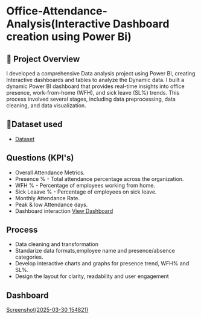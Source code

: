 # Office-Attendance-Analysis(Interactive Dashboard creation using Power Bi)

## 🚀 Project Overview

I developed a comprehensive Data analysis project using Power BI, creating Interactive dashboards and tables to analyze the Dynamic data. I built a dynamic Power BI dashboard that provides real-time insights into office presence, work-from-home (WFH), and sick leave (SL%) trends. This process involved several stages, including data preprocessing, data cleaning, and data visualization.

## 📁Dataset used
- <a href = "https://github.com/jayavarman1/Data-Analysis-Dashboard/blob/main/Attendance%20Sheet_Masked.xlsx" >Dataset</a>

## Questions (KPI's)
- Overall Attendance Metrics.
- Presence % - Total attendance percentage across the organization.
- WFH % - Percentage of employees working from home.
- Sick Leaave % - Percentage of employees on sick leave.
- Monthly Attendance Rate.
- Peak & low Attendance days.
- Dashboard interaction <a href = "https://github.com/jayavarman1/Data-Analysis-Dashboard/blob/main/Dashboard%20BI.jpg">View Dashboard</a>

## Process
- Data cleaning and transformation
- Standarize data formats,employee name and presence/absence categories.
- Develop interactive charts and graphs for presence trend, WFH% and SL%.
- Design the layout for clarity, readability and user engagement
## Dashboard
[Screenshot(2025-03-30 154821)](https://github.com/jayavarman1/Data-Analysis-Dashboard/blob/main/Dashboard%20BI.jpg)
